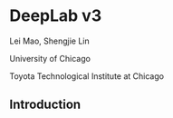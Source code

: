 # DeepLab v3

Lei Mao, Shengjie Lin

University of Chicago

Toyota Technological Institute at Chicago

## Introduction

